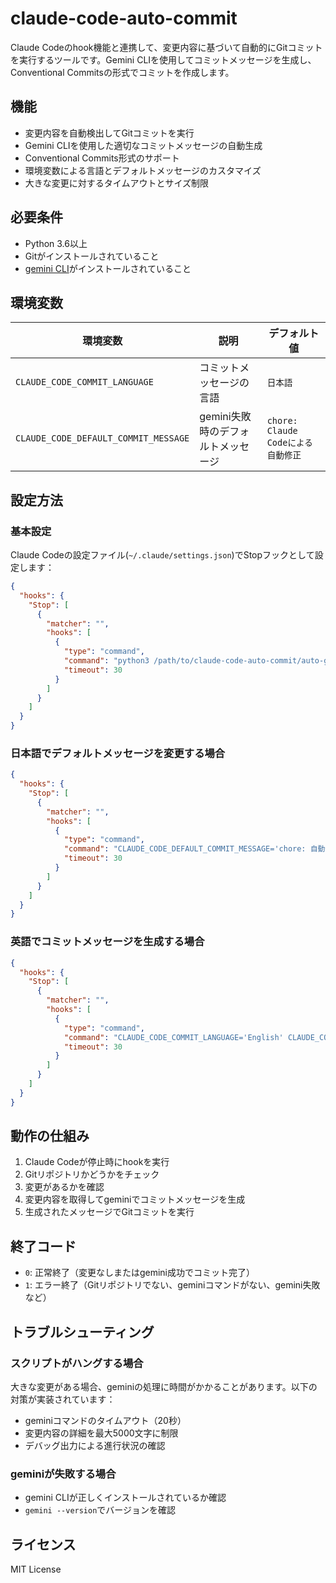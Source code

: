 # claude-code-auto-commit

Claude Codeのhook機能と連携して、変更内容に基づいて自動的にGitコミットを実行するツールです。Gemini CLIを使用してコミットメッセージを生成し、Conventional Commitsの形式でコミットを作成します。

## 機能

- 変更内容を自動検出してGitコミットを実行
- Gemini CLIを使用した適切なコミットメッセージの自動生成
- Conventional Commits形式のサポート
- 環境変数による言語とデフォルトメッセージのカスタマイズ
- 大きな変更に対するタイムアウトとサイズ制限

## 必要条件

- Python 3.6以上
- Gitがインストールされていること
- [gemini CLI](https://github.com/reugn/gemini-cli)がインストールされていること

## 環境変数

| 環境変数 | 説明 | デフォルト値 |
|---------|------|-------------|
| `CLAUDE_CODE_COMMIT_LANGUAGE` | コミットメッセージの言語 | `日本語` |
| `CLAUDE_CODE_DEFAULT_COMMIT_MESSAGE` | gemini失敗時のデフォルトメッセージ | `chore: Claude Codeによる自動修正` |

## 設定方法

### 基本設定

Claude Codeの設定ファイル(`~/.claude/settings.json`)でStopフックとして設定します：

```json
{
  "hooks": {
    "Stop": [
      {
        "matcher": "",
        "hooks": [
          {
            "type": "command",
            "command": "python3 /path/to/claude-code-auto-commit/auto-git-commit.py",
            "timeout": 30
          }
        ]
      }
    ]
  }
}
```

### 日本語でデフォルトメッセージを変更する場合

```json
{
  "hooks": {
    "Stop": [
      {
        "matcher": "",
        "hooks": [
          {
            "type": "command",
            "command": "CLAUDE_CODE_DEFAULT_COMMIT_MESSAGE='chore: 自動修正' python3 /path/to/claude-code-auto-commit/auto-git-commit.py",
            "timeout": 30
          }
        ]
      }
    ]
  }
}
```

### 英語でコミットメッセージを生成する場合

```json
{
  "hooks": {
    "Stop": [
      {
        "matcher": "",
        "hooks": [
          {
            "type": "command",
            "command": "CLAUDE_CODE_COMMIT_LANGUAGE='English' CLAUDE_CODE_DEFAULT_COMMIT_MESSAGE='chore: auto commit by Claude Code' python3 /path/to/claude-code-auto-commit/auto-git-commit.py",
            "timeout": 30
          }
        ]
      }
    ]
  }
}
```

## 動作の仕組み

1. Claude Codeが停止時にhookを実行
2. Gitリポジトリかどうかをチェック
3. 変更があるかを確認
4. 変更内容を取得してgeminiでコミットメッセージを生成
5. 生成されたメッセージでGitコミットを実行

## 終了コード

- `0`: 正常終了（変更なしまたはgemini成功でコミット完了）
- `1`: エラー終了（Gitリポジトリでない、geminiコマンドがない、gemini失敗など）

## トラブルシューティング

### スクリプトがハングする場合

大きな変更がある場合、geminiの処理に時間がかかることがあります。以下の対策が実装されています：

- geminiコマンドのタイムアウト（20秒）
- 変更内容の詳細を最大5000文字に制限
- デバッグ出力による進行状況の確認

### geminiが失敗する場合

- gemini CLIが正しくインストールされているか確認
- `gemini --version`でバージョンを確認

## ライセンス

MIT License
